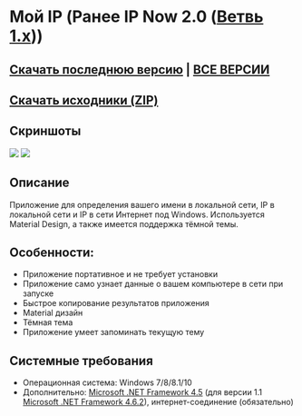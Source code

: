 # Мой IP (Ранее IP Now 2.0 ([Ветвь 1.x](https://github.com/Zalexanninev15/IP-Now)))
## [Скачать последнюю версию](https://github.com/Zalexanninev15/MyIP/releases/download/1.3/App.zip) | [ВСЕ ВЕРСИИ](https://github.com/Zalexanninev15/MyIP/releases)
## [Скачать исходники (ZIP)](https://github.com/Zalexanninev15/MyIP/archive/master.zip)
## Скриншоты
![](https://i.imgur.com/aihxH9Q.jpg)
![](https://i.imgur.com/39YoYRt.jpg)
## Описание
Приложение для определения вашего имени в локальной сети, IP в локальной сети и IP в сети Интернет под Windows. Используется Material Design, а также имеется поддержка тёмной темы.
## Особенности:
* Приложение портативное и не требует установки
* Приложение само узнает данные о вашем компьютере в сети при запуске
* Быстрое копирование результатов приложения
* Material дизайн
* Тёмная тема
* Приложение умеет запоминать текущую тему
## Системные требования
* Операционная система: Windows 7/8/8.1/10
* Дополнительно: [Microsoft .NET Framework 4.5](https://www.microsoft.com/ru-ru/download/details.aspx?id=30653) (для версии 1.1 [Microsoft .NET Framework 4.6.2](https://www.microsoft.com/ru-RU/download/details.aspx?id=53344)), интернет-соединение (обязательно)
